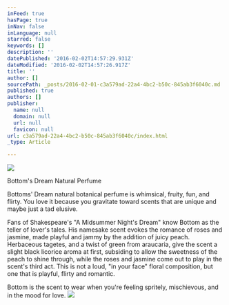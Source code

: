 ```yaml
---
inFeed: true
hasPage: true
inNav: false
inLanguage: null
starred: false
keywords: []
description: ''
datePublished: '2016-02-02T14:57:29.931Z'
dateModified: '2016-02-02T14:57:26.917Z'
title: ''
author: []
sourcePath: _posts/2016-02-01-c3a579ad-22a4-4bc2-b50c-845ab3f6040c.md
published: true
authors: []
publisher:
  name: null
  domain: null
  url: null
  favicon: null
url: c3a579ad-22a4-4bc2-b50c-845ab3f6040c/index.html
_type: Article

---
```

![](https://the-grid-user-content.s3-us-west-2.amazonaws.com/df954fd1-413a-4ac0-8740-5177d6729c7c.jpg)

Bottom's Dream Natural Perfume

Bottoms' Dream natural botanical perfume is whimsical, fruity, fun, and 
flirty. You love it because you gravitate toward scents that are unique 
and maybe just a tad elusive. 
  
Fans of Shakespeare's "A Midsummer Night's Dream" know Bottom as the 
teller of lover's tales. His namesake scent evokes the romance of roses 
and jasmine, made playful and jammy by the addition of juicy peach. 
Herbaceous tagetes, and a twist of green from araucaria, give the scent a
slight black licorice aroma at first, subsiding to allow the sweetness 
of the peach to shine through, while the roses and jasmine come out to 
play in the scent's third act. This is not a loud, "in your face" floral
composition, but one that is playful, flirty and romantic. 
  
Bottom is the scent to wear when you're feeling spritely, mischievous, and in the mood for love.
![](https://the-grid-user-content.s3-us-west-2.amazonaws.com/7b358c89-bae6-4314-9326-3bba27a22f54.jpg)